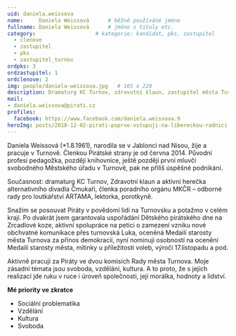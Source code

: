 ```yaml
---
uid: daniela.weissova
name:     Daniela Weissová  	# běžně používáné jméno
fullname: Daniela Weissová  	# jméno s tituly etc.
category:                 	# kategorie: kandidat, pks, zastupitel
  - clenove
  - zastupitel
  - pks
  - zastupitel_turnov
ordpks: 3
ordzastupitel: 1  
ordclenove: 2  
img: people/daniela-weissova.jpg   # 165 x 220
description: Dramaturg KC Turnov, zdravotní klaun, zastupitel města Turnov. Druhá místopředsedkyně krajského sdružení.            	# kratký popis, max 160 znaků
mail:
- daniela.weissova@pirati.cz
profiles:
  facebook: https://www.facebook.com/daniela.weissova.9
heroImg: posts/2018-12-02-pirati-poprve-vstupuji-na-libereckou-radnici.jpg
---
```


Daniela Weissová (*1.8.1961), narodila se v Jablonci nad Nisou, žije a pracuje v Turnově. Členkou Pirátské strany je od června 2014.
Původní profesí pedagožka, později knihovnice, ještě později první mluvčí svobodného Městského úřadu v Turnově, pak ne příliš úspěšné podnikání.

Současnost: dramaturg KC Turnov, Zdravotní klaun a aktivní herečka alternativního divadla Čmukaři, členka poradního orgánu MKČR – odborné rady pro loutkářství ARTAMA, lektorka, porotkyně. 

Snažím se posouvat Piráty v povědomí lidí na Turnovsku a potažmo v celém kraji.
Po dvakrát jsem garantovala uspořádání Dětského pirátského dne na Zrcadlové koze, aktivní spolupráce na petici o zamezení vzniku nové obchvatné komunikace přes turnovská Luka, oceněná Medailí starosty města Turnova za přínos demokracii, nyní nominuji osobností na ocenění Medailí starosty města, mítinky u příležitosti voleb, výročí 17.listopadu a pod.

Aktivně pracuji za Piráty ve dvou komisích Rady města Turnova. Moje zásadní témata jsou svoboda, vzdělání, kultura. A to proto, že s jejich realizací jde ruku v ruce i úroveň společnosti, její morálka, hodnoty a lidství.
 
**Mé priority ve zkratce**

- Sociální problematika
- Vzdělání
- Kultura 
- Svoboda 
